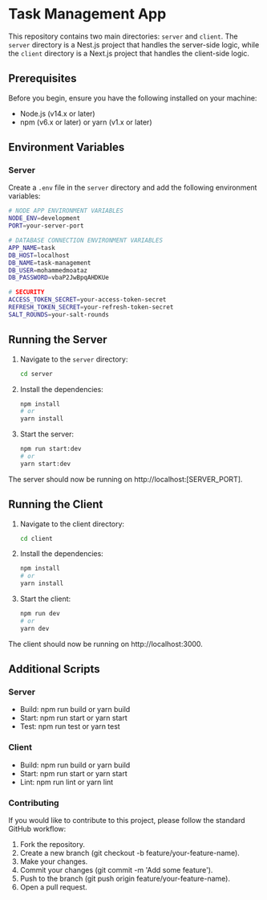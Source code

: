 # Task Management App

This repository contains two main directories: `server` and `client`. The `server` directory is a Nest.js project that handles the server-side logic, while the `client` directory is a Next.js project that handles the client-side logic.

## Prerequisites

Before you begin, ensure you have the following installed on your machine:

- Node.js (v14.x or later)
- npm (v6.x or later) or yarn (v1.x or later)

## Environment Variables

### Server

Create a `.env` file in the `server` directory and add the following environment variables:
   ```bash
   # NODE APP ENVIRONMENT VARIABLES
   NODE_ENV=development
   PORT=your-server-port
   
   # DATABASE CONNECTION ENVIRONMENT VARIABLES
   APP_NAME=task
   DB_HOST=localhost
   DB_NAME=task-management
   DB_USER=mohammedmoataz
   DB_PASSWORD=vbaP2JwBpqAHDKUe
   
   # SECURITY
   ACCESS_TOKEN_SECRET=your-access-token-secret
   REFRESH_TOKEN_SECRET=your-refresh-token-secret
   SALT_ROUNDS=your-salt-rounds
   ```

## Running the Server

1. Navigate to the `server` directory:
   ```bash
   cd server

2. Install the dependencies:
   ```bash
   npm install
   # or
   yarn install

3. Start the server:
   ```bash
   npm run start:dev
   # or
   yarn start:dev

The server should now be running on http://localhost:[SERVER_PORT].

## Running the Client

1. Navigate to the client directory:
   ```bash
   cd client

2. Install the dependencies:
   ```bash
   npm install
   # or
   yarn install

3. Start the client:
   ```bash
   npm run dev
   # or
   yarn dev

The client should now be running on http://localhost:3000.

## Additional Scripts

### Server
   - Build: npm run build or yarn build
   - Start: npm run start or yarn start
   - Test: npm run test or yarn test

### Client
   - Build: npm run build or yarn build
   - Start: npm run start or yarn start
   - Lint: npm run lint or yarn lint

### Contributing
If you would like to contribute to this project, please follow the standard GitHub workflow:

 1. Fork the repository.
 2. Create a new branch (git checkout -b feature/your-feature-name).
 3. Make your changes.
 4. Commit your changes (git commit -m 'Add some feature').
 5. Push to the branch (git push origin feature/your-feature-name).
 6. Open a pull request.
